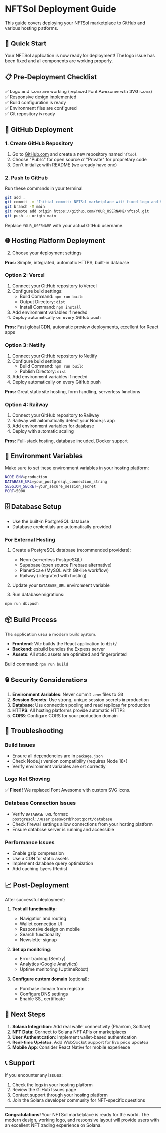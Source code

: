 # NFTSol Deployment Guide

This guide covers deploying your NFTSol marketplace to GitHub and various hosting platforms.

## 🚀 Quick Start

Your NFTSol application is now ready for deployment! The logo issue has been fixed and all components are working properly.

## 📋 Pre-Deployment Checklist

✅ Logo and icons are working (replaced Font Awesome with SVG icons)  
✅ Responsive design implemented  
✅ Build configuration is ready  
✅ Environment files are configured  
✅ Git repository is ready  

## 🐙 GitHub Deployment

### 1. Create GitHub Repository

1. Go to [GitHub.com](https://github.com) and create a new repository named `nftsol`
2. Choose "Public" for open source or "Private" for proprietary code
3. Don't initialize with README (we already have one)

### 2. Push to GitHub

Run these commands in your terminal:

```bash
git add .
git commit -m "Initial commit: NFTSol marketplace with fixed logo and SVG icons"
git branch -M main
git remote add origin https://github.com/YOUR_USERNAME/nftsol.git
git push -u origin main
```

Replace `YOUR_USERNAME` with your actual GitHub username.

## 🌐 Hosting Platform Deployment




2. Choose your deployment settings


**Pros:** Simple, integrated, automatic HTTPS, built-in database

### Option 2: Vercel

1. Connect your GitHub repository to Vercel
2. Configure build settings:
   - Build Command: `npm run build`
   - Output Directory: `dist`
   - Install Command: `npm install`
3. Add environment variables if needed
4. Deploy automatically on every GitHub push

**Pros:** Fast global CDN, automatic preview deployments, excellent for React apps

### Option 3: Netlify

1. Connect your GitHub repository to Netlify
2. Configure build settings:
   - Build Command: `npm run build`
   - Publish Directory: `dist`
3. Add environment variables if needed
4. Deploy automatically on every GitHub push

**Pros:** Great static site hosting, form handling, serverless functions

### Option 4: Railway

1. Connect your GitHub repository to Railway
2. Railway will automatically detect your Node.js app
3. Add environment variables for database
4. Deploy with automatic scaling

**Pros:** Full-stack hosting, database included, Docker support

## 🔧 Environment Variables

Make sure to set these environment variables in your hosting platform:

```bash
NODE_ENV=production
DATABASE_URL=your_postgresql_connection_string
SESSION_SECRET=your_secure_session_secret
PORT=5000
```

## 🗄️ Database Setup


- Use the built-in PostgreSQL database
- Database credentials are automatically provided

### For External Hosting
1. Create a PostgreSQL database (recommended providers):
   - Neon (serverless PostgreSQL)
   - Supabase (open source Firebase alternative)
   - PlanetScale (MySQL with Git-like workflow)
   - Railway (integrated with hosting)

2. Update your `DATABASE_URL` environment variable

3. Run database migrations:
```bash
npm run db:push
```

## 📦 Build Process

The application uses a modern build system:

- **Frontend**: Vite builds the React application to `dist/`
- **Backend**: esbuild bundles the Express server
- **Assets**: All static assets are optimized and fingerprinted

Build command: `npm run build`

## 🔒 Security Considerations

1. **Environment Variables**: Never commit `.env` files to Git
2. **Session Secrets**: Use strong, unique session secrets in production
3. **Database**: Use connection pooling and read replicas for production
4. **HTTPS**: All hosting platforms provide automatic HTTPS
5. **CORS**: Configure CORS for your production domain

## 🚨 Troubleshooting

### Build Issues
- Ensure all dependencies are in `package.json`
- Check Node.js version compatibility (requires Node 18+)
- Verify environment variables are set correctly

### Logo Not Showing
✅ **Fixed!** We replaced Font Awesome with custom SVG icons.

### Database Connection Issues
- Verify `DATABASE_URL` format: `postgresql://user:password@host:port/database`
- Check firewall settings allow connections from your hosting platform
- Ensure database server is running and accessible

### Performance Issues
- Enable gzip compression
- Use a CDN for static assets
- Implement database query optimization
- Add caching layers (Redis)

## 📈 Post-Deployment

After successful deployment:

1. **Test all functionality**:
   - Navigation and routing
   - Wallet connection UI
   - Responsive design on mobile
   - Search functionality
   - Newsletter signup

2. **Set up monitoring**:
   - Error tracking (Sentry)
   - Analytics (Google Analytics)
   - Uptime monitoring (UptimeRobot)

3. **Configure custom domain** (optional):
   - Purchase domain from registrar
   - Configure DNS settings
   - Enable SSL certificate

## 🎯 Next Steps

1. **Solana Integration**: Add real wallet connectivity (Phantom, Solflare)
2. **NFT Data**: Connect to Solana NFT APIs or marketplaces
3. **User Authentication**: Implement wallet-based authentication
4. **Real-time Updates**: Add WebSocket support for live price updates
5. **Mobile App**: Consider React Native for mobile experience

## 📞 Support

If you encounter any issues:
1. Check the logs in your hosting platform
2. Review the GitHub Issues page
3. Contact support through your hosting platform
4. Join the Solana developer community for NFT-specific questions

---

**Congratulations!** Your NFTSol marketplace is ready for the world. The modern design, working logo, and responsive layout will provide users with an excellent NFT trading experience on Solana.